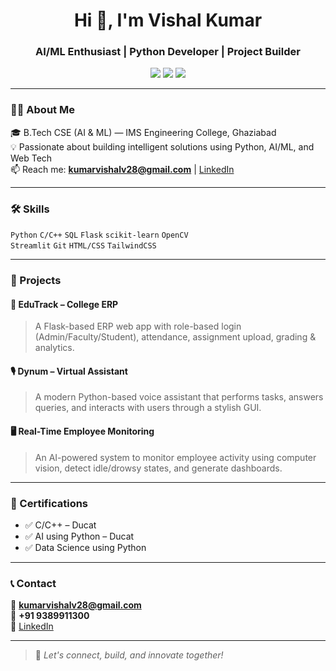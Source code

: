 <h1 align="center">Hi 👋, I'm Vishal Kumar</h1>
<h3 align="center">AI/ML Enthusiast | Python Developer | Project Builder</h3>

<p align="center">
  <img src="https://img.shields.io/badge/LinkedIn-blue?logo=linkedin&logoColor=white" />
  <a href="mailto:kumarvishalv28@gmail.com"><img src="https://img.shields.io/badge/Gmail-red?logo=gmail&logoColor=white" /></a>
  <img src="https://img.shields.io/badge/Location-Ghaziabad-green" />
</p>

---

### 🧑‍💻 About Me

🎓 B.Tech CSE (AI & ML) — IMS Engineering College, Ghaziabad  
💡 Passionate about building intelligent solutions using Python, AI/ML, and Web Tech  
📫 Reach me: **kumarvishalv28@gmail.com** | [LinkedIn](https://www.linkedin.com/in/vishal-kumar-376b04295/)

---

### 🛠️ Skills

`Python` `C/C++` `SQL` `Flask` `scikit-learn` `OpenCV`  
`Streamlit` `Git` `HTML/CSS` `TailwindCSS`

---

### 🚀 Projects

#### 📘 EduTrack – College ERP  
> A Flask-based ERP web app with role-based login (Admin/Faculty/Student), attendance, assignment upload, grading & analytics.

#### 🎙️ Dynum – Virtual Assistant  
> A modern Python-based voice assistant that performs tasks, answers queries, and interacts with users through a stylish GUI.

#### 🖥️ Real-Time Employee Monitoring  
> An AI-powered system to monitor employee activity using computer vision, detect idle/drowsy states, and generate dashboards.

---

### 📜 Certifications

- ✅ C/C++ – Ducat  
- ✅ AI using Python – Ducat  
- ✅ Data Science using Python

---

### 📞 Contact

📧 **kumarvishalv28@gmail.com**  
📱 **+91 9389911300**  
🔗 [LinkedIn](https://www.linkedin.com/in/vishal-kumar-376b04295/)

---

> 🚀 *Let's connect, build, and innovate together!*
